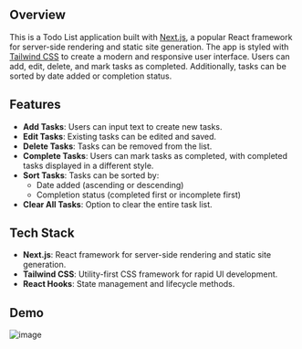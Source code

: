 
## Overview

This is a Todo List application built with [Next.js](https://nextjs.org/), a popular React framework for server-side rendering and static site generation. The app is styled with [Tailwind CSS](https://tailwindcss.com/) to create a modern and responsive user interface. Users can add, edit, delete, and mark tasks as completed. Additionally, tasks can be sorted by date added or completion status.

## Features

- **Add Tasks**: Users can input text to create new tasks.
- **Edit Tasks**: Existing tasks can be edited and saved.
- **Delete Tasks**: Tasks can be removed from the list.
- **Complete Tasks**: Users can mark tasks as completed, with completed tasks displayed in a different style.
- **Sort Tasks**: Tasks can be sorted by:
  - Date added (ascending or descending)
  - Completion status (completed first or incomplete first)
- **Clear All Tasks**: Option to clear the entire task list.

## Tech Stack

- **Next.js**: React framework for server-side rendering and static site generation.
- **Tailwind CSS**: Utility-first CSS framework for rapid UI development.
- **React Hooks**: State management and lifecycle methods.

## Demo
![image](https://github.com/user-attachments/assets/fc068423-be96-4ddc-aeb9-19e1d72f1bb8)

